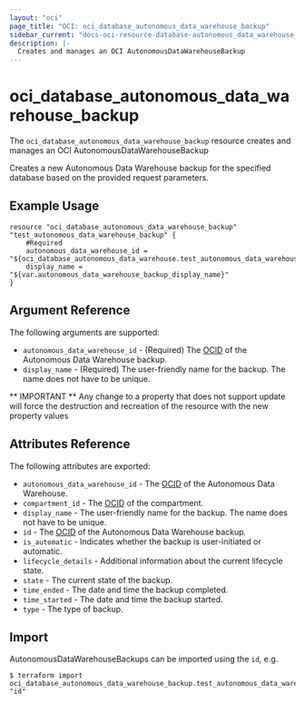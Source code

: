 ```yaml
---
layout: "oci"
page_title: "OCI: oci_database_autonomous_data_warehouse_backup"
sidebar_current: "docs-oci-resource-database-autonomous_data_warehouse_backup"
description: |-
  Creates and manages an OCI AutonomousDataWarehouseBackup
---
```


# oci_database_autonomous_data_warehouse_backup
The `oci_database_autonomous_data_warehouse_backup` resource creates and manages an OCI AutonomousDataWarehouseBackup

Creates a new Autonomous Data Warehouse backup for the specified database based on the provided request parameters.


## Example Usage

```hcl
resource "oci_database_autonomous_data_warehouse_backup" "test_autonomous_data_warehouse_backup" {
	#Required
	autonomous_data_warehouse_id = "${oci_database_autonomous_data_warehouse.test_autonomous_data_warehouse.id}"
	display_name = "${var.autonomous_data_warehouse_backup_display_name}"
}
```

## Argument Reference

The following arguments are supported:

* `autonomous_data_warehouse_id` - (Required) The [OCID](https://docs.us-phoenix-1.oraclecloud.com/Content/General/Concepts/identifiers.htm) of the Autonomous Data Warehouse backup.
* `display_name` - (Required) The user-friendly name for the backup. The name does not have to be unique.


** IMPORTANT **
Any change to a property that does not support update will force the destruction and recreation of the resource with the new property values

## Attributes Reference

The following attributes are exported:

* `autonomous_data_warehouse_id` - The [OCID](https://docs.us-phoenix-1.oraclecloud.com/Content/General/Concepts/identifiers.htm) of the Autonomous Data Warehouse.
* `compartment_id` - The [OCID](https://docs.us-phoenix-1.oraclecloud.com/Content/General/Concepts/identifiers.htm) of the compartment.
* `display_name` - The user-friendly name for the backup. The name does not have to be unique.
* `id` - The [OCID](https://docs.us-phoenix-1.oraclecloud.com/Content/General/Concepts/identifiers.htm) of the Autonomous Data Warehouse backup.
* `is_automatic` - Indicates whether the backup is user-initiated or automatic.
* `lifecycle_details` - Additional information about the current lifecycle state.
* `state` - The current state of the backup.
* `time_ended` - The date and time the backup completed.
* `time_started` - The date and time the backup started.
* `type` - The type of backup.

## Import

AutonomousDataWarehouseBackups can be imported using the `id`, e.g.

```
$ terraform import oci_database_autonomous_data_warehouse_backup.test_autonomous_data_warehouse_backup "id"
```
